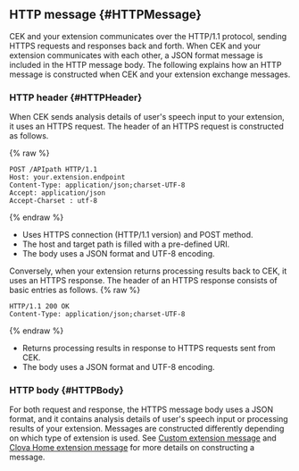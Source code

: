 ## HTTP message {#HTTPMessage}
CEK and your extension communicates over the HTTP/1.1 protocol, sending HTTPS requests and responses back and forth. When CEK and your extension communicates with each other, a JSON format message is included in the HTTP message body. The following explains how an HTTP message is constructed when CEK and your extension exchange messages.

### HTTP header {#HTTPHeader}
When CEK sends analysis details of user's speech input to your extension, it uses an HTTPS request. The header of an HTTPS request is constructed as follows.

{% raw %}
```
POST /APIpath HTTP/1.1
Host: your.extension.endpoint
Content-Type: application/json;charset-UTF-8
Accept: application/json
Accept-Charset : utf-8
```
{% endraw %}

* Uses HTTPS connection (HTTP/1.1 version) and POST method.
* The host and target path is filled with a pre-defined URI.
* The body uses a JSON format and UTF-8 encoding.


Conversely, when your extension returns processing results back to CEK, it uses an HTTPS response. The header of an HTTPS response consists of basic entries as follows.
{% raw %}
```
HTTP/1.1 200 OK
Content-Type: application/json;charset-UTF-8
```
{% endraw %}
* Returns processing results in response to HTTPS requests sent from CEK.
* The body uses a JSON format and UTF-8 encoding.

### HTTP body {#HTTPBody}
For both request and response, the HTTPS message body uses a JSON format, and it contains analysis details of user's speech input or processing results of your extension. Messages are constructed differently depending on which type of extension is used. See [Custom extension message](#CustomExtMessage) and [Clova Home extension message](#ClovaHomeExtMessage) for more details on constructing a message.
